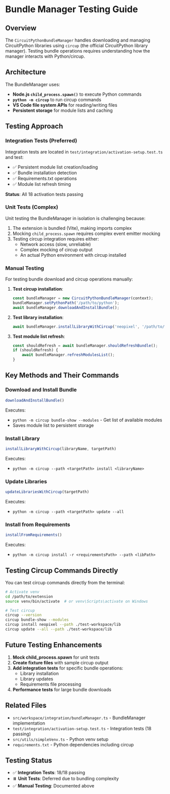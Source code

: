 # Bundle Manager Testing Guide

## Overview

The `CircuitPythonBundleManager` handles downloading and managing CircuitPython libraries using `circup` (the official CircuitPython library manager). Testing bundle operations requires understanding how the manager interacts with Python/circup.

## Architecture

The BundleManager uses:
- **Node.js `child_process.spawn()`** to execute Python commands
- **`python -m circup`** to run circup commands
- **VS Code file system APIs** for reading/writing files
- **Persistent storage** for module lists and caching

## Testing Approach

### Integration Tests (Preferred)

Integration tests are located in `test/integration/activation-setup.test.ts` and test:
- ✅ Persistent module list creation/loading
- ✅ Bundle installation detection
- ✅ Requirements.txt operations
- ✅ Module list refresh timing

**Status**: All 18 activation tests passing

### Unit Tests (Complex)

Unit testing the BundleManager in isolation is challenging because:
1. The extension is bundled (Vite), making imports complex
2. Mocking `child_process.spawn` requires complex event emitter mocking
3. Testing circup integration requires either:
   - Network access (slow, unreliable)
   - Complex mocking of circup output
   - An actual Python environment with circup installed

### Manual Testing

For testing bundle download and circup operations manually:

1. **Test circup installation**:
   ```typescript
   const bundleManager = new CircuitPythonBundleManager(context);
   bundleManager.setPythonPath('/path/to/python');
   await bundleManager.downloadAndInstallBundle();
   ```

2. **Test library installation**:
   ```typescript
   await bundleManager.installLibraryWithCircup('neopixel', '/path/to/workspace/lib');
   ```

3. **Test module list refresh**:
   ```typescript
   const shouldRefresh = await bundleManager.shouldRefreshBundle();
   if (shouldRefresh) {
       await bundleManager.refreshModulesList();
   }
   ```

## Key Methods and Their Commands

### Download and Install Bundle
```typescript
downloadAndInstallBundle()
```
Executes:
- `python -m circup bundle-show --modules` - Get list of available modules
- Saves module list to persistent storage

### Install Library
```typescript
installLibraryWithCircup(libraryName, targetPath)
```
Executes:
- `python -m circup --path <targetPath> install <libraryName>`

### Update Libraries
```typescript
updateLibrariesWithCircup(targetPath)
```
Executes:
- `python -m circup --path <targetPath> update --all`

### Install from Requirements
```typescript
installFromRequirements()
```
Executes:
- `python -m circup install -r <requirementsPath> --path <libPath>`

## Testing Circup Commands Directly

You can test circup commands directly from the terminal:

```bash
# Activate venv
cd /path/to/extension
source venv/bin/activate  # or venv\Scripts\activate on Windows

# Test circup
circup --version
circup bundle-show --modules
circup install neopixel --path ./test-workspace/lib
circup update --all --path ./test-workspace/lib
```

## Future Testing Enhancements

1. **Mock child_process.spawn** for unit tests
2. **Create fixture files** with sample circup output
3. **Add integration tests** for specific bundle operations:
   - Library installation
   - Library updates
   - Requirements file processing
4. **Performance tests** for large bundle downloads

## Related Files

- `src/workspace/integration/bundleManager.ts` - BundleManager implementation
- `test/integration/activation-setup.test.ts` - Integration tests (18 passing)
- `src/utils/simpleVenv.ts` - Python venv setup
- `requirements.txt` - Python dependencies including circup

## Testing Status

- ✅ **Integration Tests**: 18/18 passing
- ⏸️  **Unit Tests**: Deferred due to bundling complexity
- ✅ **Manual Testing**: Documented above
